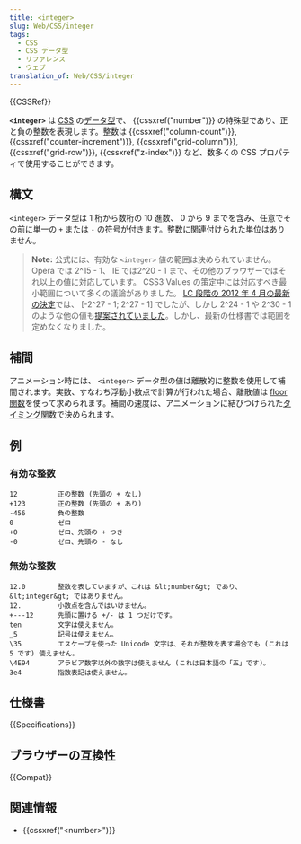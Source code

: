 ```yaml
---
title: <integer>
slug: Web/CSS/integer
tags:
  - CSS
  - CSS データ型
  - リファレンス
  - ウェブ
translation_of: Web/CSS/integer
---
```

{{CSSRef}}

**`<integer>`** は [CSS](/ja/docs/Web/CSS) の[データ型](/ja/docs/Web/CSS/CSS_Types)で、 {{cssxref("number")}} の特殊型であり、正と負の整数を表現します。整数は {{cssxref("column-count")}}, {{cssxref("counter-increment")}}, {{cssxref("grid-column")}}, {{cssxref("grid-row")}}, {{cssxref("z-index")}} など、数多くの CSS プロパティで使用することができます。

## 構文

`<integer>` データ型は 1 桁から数桁の 10 進数、 0 から 9 までを含み、任意でその前に単一の `+` または `-` の符号が付きます。整数に関連付けられた単位はありません。

> **Note:** 公式には、有効な `<integer>` 値の範囲は決められていません。 Opera では 2^15 - 1、 IE では2^20 - 1 まで、その他のブラウザーではそれ以上の値に対応しています。 CSS3 Values の策定中には対応すべき最小範囲について多くの議論がありました。 [LC 段階の 2012 年 4 月の最新の決定](https://lists.w3.org/Archives/Public/www-style/2012Apr/0633.html)では、 [-2^27 - 1; 2^27 - 1] でしたが、しかし 2^24 - 1 や 2^30 - 1 のような他の値も[提案されていました](https://lists.w3.org/Archives/Public/www-style/2012Apr/0530.html)。しかし、最新の仕様書では範囲を定めなくなりました。

## 補間

アニメーション時には、 `<integer>` データ型の値は離散的に整数を使用して補間されます。実数、すなわち浮動小数点で計算が行われた場合、離散値は [floor 関数](https://ja.wikipedia.org/wiki/%E5%BA%8A%E9%96%A2%E6%95%B0%E3%81%A8%E5%A4%A9%E4%BA%95%E9%96%A2%E6%95%B0)を使って求められます。補間の速度は、アニメーションに結びつけられた[タイミング関数](/ja/docs/Web/CSS/easing-function)で決められます。

## 例

### 有効な整数

    12          正の整数 (先頭の + なし)
    +123        正の整数 (先頭の + あり)
    -456        負の整数
    0           ゼロ
    +0          ゼロ、先頭の + つき
    -0          ゼロ、先頭の - なし

### 無効な整数

```plain example-bad
12.0        整数を表していますが、これは &lt;number&gt; であり、&lt;integer&gt; ではありません。
12.         小数点を含んではいけません。
+---12      先頭に置ける +/- は 1 つだけです。
ten         文字は使えません。
_5          記号は使えません。
\35         エスケープを使った Unicode 文字は、それが整数を表す場合でも (これは 5 です) 使えません。
\4E94       アラビア数字以外の数字は使えません (これは日本語の「五」です)。
3e4         指数表記は使えません。
```

## 仕様書

{{Specifications}}

## ブラウザーの互換性

{{Compat}}

## 関連情報

- {{cssxref("&lt;number&gt;")}}
